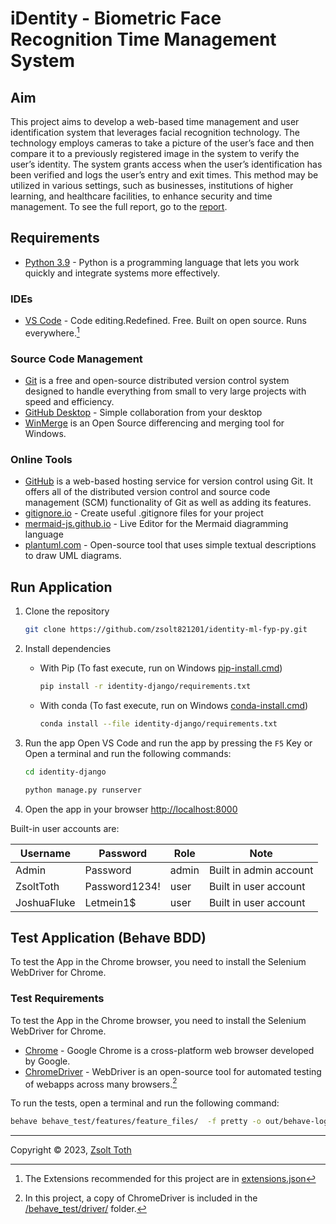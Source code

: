 
# iDentity - Biometric Face Recognition Time Management System

## Aim

This project aims to develop a web-based time management and user identification system that leverages facial recognition technology. The technology employs cameras to take a picture of the user’s face and then compare it to a previously registered image in the system to verify the user’s identity. The system grants access when the user’s identification has been verified and logs the user’s entry and exit times. This method may be utilized in various settings, such as businesses, institutions of higher learning, and healthcare facilities, to enhance security and time management. To see the full report, go to the [report](./docs/report.pdf).

## Requirements

- [Python 3.9](https://www.python.org/downloads/) - Python is a programming language that lets you work quickly and integrate systems more effectively.

### IDEs

- [VS Code](https://code.visualstudio.com/) - Code editing.Redefined. Free. Built on open source. Runs everywhere.[^vs-code]

[^vs-code]: The Extensions recommended for this project are in [extensions.json](./.vscode/extensions.json)

### Source Code Management

- [Git](https://git-scm.com/) is a free and open-source distributed version control system designed to handle everything from small to very large projects with speed and efficiency.
- [GitHub Desktop](https://desktop.github.com/) - Simple collaboration from your desktop
- [WinMerge](https://winmerge.org/) is an Open Source differencing and merging tool for Windows.


### Online Tools

- [GitHub](https://wwww.github.com) is a web-based hosting service for version control using Git. It offers all of the distributed version control and source code management (SCM) functionality of Git as well as adding its features.
- [gitignore.io](https://www.toptal.com/developers/gitignore) - Create useful .gitignore files for your project
- [mermaid-js.github.io](https://mermaid-js.github.io/mermaid-live-editor) - Live Editor for the Mermaid diagramming language
- [plantuml.com](https://plantuml.com/) - Open-source tool that uses simple textual descriptions to draw UML diagrams.

## Run Application

1. Clone the repository

    ```bash
    git clone https://github.com/zsolt821201/identity-ml-fyp-py.git
    ```

2. Install dependencies
    - With Pip (To fast execute, run on Windows [pip-install.cmd](./pip-install.cmd))

        ```bash
        pip install -r identity-django/requirements.txt
        ```

    - With conda (To fast execute, run on Windows [conda-install.cmd](./conda-install.cmd))

        ```bash
        conda install --file identity-django/requirements.txt
        ```

3. Run the app
    Open VS Code and run the app by pressing the `F5` Key or  
    Open a terminal and run the following commands:

    ```bash
    cd identity-django
    ```

    ```bash
    python manage.py runserver
    ```

4. Open the app in your browser
    <http://localhost:8000>

Built-in user accounts are:

| Username       | Password       | Role  | Note                             |
|----------------|----------------|-------|----------------------------------|
| Admin          | Password       | admin | Built in admin account           |
| ZsoltToth      | Password1234!  | user  | Built in user account            |
| JoshuaFluke    | Letmein1$      | user  | Built in user account            |

## Test Application (Behave BDD)

To test the App in the Chrome browser, you need to install the Selenium WebDriver for Chrome.

### Test Requirements

To test the App in the Chrome browser, you need to install the Selenium WebDriver for Chrome.

- [Chrome](https://www.google.com/chrome/) - Google Chrome is a cross-platform web browser developed by Google.
- [ChromeDriver](https://sites.google.com/chromium.org/driver/?pli=1) - WebDriver is an open-source tool for automated testing of webapps across many browsers.[^chrome-driver]

[^chrome-driver]: In this project, a copy of ChromeDriver is included in the [/behave_test/driver/](../behave_test/driver/) folder.

To run the tests, open a terminal and run the following command:

```bash
behave behave_test/features/feature_files/  -f pretty -o out/behave-logs/all.txt
```

---
Copyright &copy; 2023, [Zsolt Toth](https://github.com/Zsolt821201/iDentity-ml-fyp-py)
